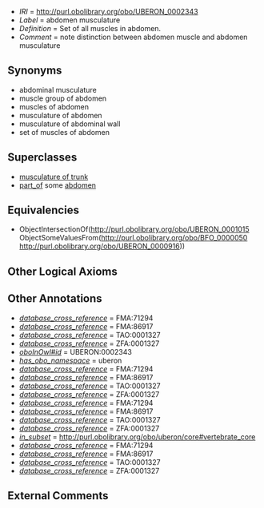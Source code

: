  * *IRI* = http://purl.obolibrary.org/obo/UBERON_0002343
 * *Label* = abdomen musculature
 * *Definition* = Set of all muscles in abdomen.
 * *Comment* = note distinction between abdomen muscle and abdomen musculature

## Synonyms

 * abdominal musculature
 * muscle group of abdomen
 * muscles of abdomen
 * musculature of abdomen
 * musculature of abdominal wall
 * set of muscles of abdomen

## Superclasses

 * [musculature of trunk](../../UBERON/79/UBERON_0004479.md)
 * [part_of](../../BFO/50/BFO_0000050.md) some [abdomen](../../UBERON/16/UBERON_0000916.md)

## Equivalencies

 * ObjectIntersectionOf(<http://purl.obolibrary.org/obo/UBERON_0001015> ObjectSomeValuesFrom(<http://purl.obolibrary.org/obo/BFO_0000050> <http://purl.obolibrary.org/obo/UBERON_0000916>))

## Other Logical Axioms


## Other Annotations

 * *[database_cross_reference](../../ef/oboInOwl#hasDbXref.md)* = FMA:71294
 * *[database_cross_reference](../../ef/oboInOwl#hasDbXref.md)* = FMA:86917
 * *[database_cross_reference](../../ef/oboInOwl#hasDbXref.md)* = TAO:0001327
 * *[database_cross_reference](../../ef/oboInOwl#hasDbXref.md)* = ZFA:0001327
 * *[oboInOwl#id](../../id/oboInOwl#id.md)* = UBERON:0002343
 * *[has_obo_namespace](../../ce/oboInOwl#hasOBONamespace.md)* = uberon
 * *[database_cross_reference](../../ef/oboInOwl#hasDbXref.md)* = FMA:71294
 * *[database_cross_reference](../../ef/oboInOwl#hasDbXref.md)* = FMA:86917
 * *[database_cross_reference](../../ef/oboInOwl#hasDbXref.md)* = TAO:0001327
 * *[database_cross_reference](../../ef/oboInOwl#hasDbXref.md)* = ZFA:0001327
 * *[database_cross_reference](../../ef/oboInOwl#hasDbXref.md)* = FMA:71294
 * *[database_cross_reference](../../ef/oboInOwl#hasDbXref.md)* = FMA:86917
 * *[database_cross_reference](../../ef/oboInOwl#hasDbXref.md)* = TAO:0001327
 * *[database_cross_reference](../../ef/oboInOwl#hasDbXref.md)* = ZFA:0001327
 * *[in_subset](../../et/oboInOwl#inSubset.md)* = http://purl.obolibrary.org/obo/uberon/core#vertebrate_core
 * *[database_cross_reference](../../ef/oboInOwl#hasDbXref.md)* = FMA:71294
 * *[database_cross_reference](../../ef/oboInOwl#hasDbXref.md)* = FMA:86917
 * *[database_cross_reference](../../ef/oboInOwl#hasDbXref.md)* = TAO:0001327
 * *[database_cross_reference](../../ef/oboInOwl#hasDbXref.md)* = ZFA:0001327

## External Comments


